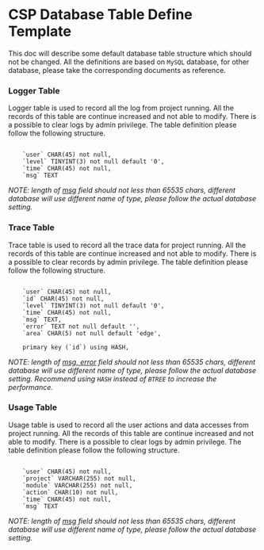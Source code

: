 # CSP Database Table Define Template

This doc will describe some default database table structure which should not be changed. All the definitions are based on `MySQL` database, for other database, please take the corresponding documents as reference.

### Logger Table

Logger table is used to record all the log from project running. All the records of this table are continue increased and not able to modify. There is a possible to clear logs by admin privilege. The table definition please follow the following structure.

```

    `user` CHAR(45) not null,
    `level` TINYINT(3) not null default '0',
    `time` CHAR(45) not null,
    `msg` TEXT

```

<i>NOTE: length of <u>msg</u> field should not less than 65535 chars, different database will use different name of type, please follow the actual database setting.</i>

### Trace Table

Trace table is used to record all the trace data for project running. All the records of this table are continue increased and not able to modify. There is a possible to clear records by admin privilege. The table definition please follow the following structure.

```

    `user` CHAR(45) not null,
    `id` CHAR(45) not null,
    `level` TINYINT(3) not null default '0',
    `time` CHAR(45) not null,
    `msg` TEXT,
    `error` TEXT not null default '',
    `area` CHAR(5) not null default 'edge',

    primary key (`id`) using HASH,

```

<i>NOTE: length of <u>msg, error</u> field should not less than 65535 chars, different database will use different name of type, please follow the actual database setting. Recommend using `HASH` instead of `BTREE` to increase the performance.</i>

### Usage Table

Usage table is used to record all the user actions and data accesses from project running. All the records of this table are continue increased and not able to modify. There is a possible to clear logs by admin privilege. The table definition please follow the following structure.

```

    `user` CHAR(45) not null,
    `project` VARCHAR(255) not null,
    `module` VARCHAR(255) not null,
    `action` CHAR(10) not null,
    `time` CHAR(45) not null,
    `msg` TEXT

```

<i>NOTE: length of <u>msg</u> field should not less than 65535 chars, different database will use different name of type, please follow the actual database setting.</i>
